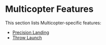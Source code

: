 # Multicopter Features

This section lists Multicopter-specific features:

- [Precision Landing](../advanced_features/precland.md)
- [Throw Launch](../features_mc/throw_launch.md)
